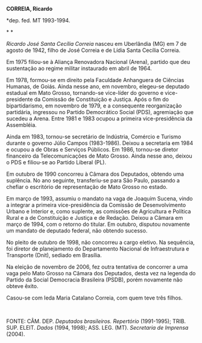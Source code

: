 **CORREIA, Ricardo**

\*dep. fed. MT 1993-1994.

* *

*Ricardo José Santa Cecília Correia* nasceu em Uberlândia (MG) em 7 de
agosto de 1942, filho de José Correia e de Lídia Santa Cecília Correia.

Em 1975 filiou-se à Aliança Renovadora Nacional (Arena), partido que deu
sustentação ao regime militar instaurado em abril de 1964.

Em 1978, formou-se em direito pela Faculdade Anhanguera de Ciências
Humanas, de Goiás. Ainda nesse ano, em novembro, elegeu-se deputado
estadual em Mato Grosso, tornando-se vice-líder do governo e
vice-presidente da Comissão de Constituição e Justiça. Após o fim do
bipartidarismo, em novembro de 1979, e a consequente reorganização
partidária, ingressou no Partido Democrático Social (PDS), agremiação
que sucedeu a Arena. Entre 1981 e 1983 ocupou a primeira
vice-presidência da Assembléia.

Ainda em 1983, tornou-se secretário de Indústria, Comércio e Turismo
durante o governo Júlio Campos (1983-1986). Deixou a secretaria em 1984
e ocupou a de Obras e Serviços Públicos. Em 1986, tornou-se diretor
financeiro da Telecomunicações de Mato Grosso. Ainda nesse ano, deixou o
PDS e filiou-se ao Partido Liberal (PL).

Em outubro de 1990 concorreu à Câmara dos Deputados, obtendo uma
suplência. No ano seguinte, transferiu-se para São Paulo, passando a
chefiar o escritório de representação de Mato Grosso no estado.

Em março de 1993, assumiu o mandato na vaga de Joaquim Sucena, vindo a
integrar a primeira vice-presidência da Comissão de Desenvolvimento
Urbano e Interior e, como suplente, as comissões de Agricultura e
Política Rural e a de Constituição e Justiça e de Redação. Deixou a
Câmara em março de 1994, com o retorno do titular. Em outubro, disputou
novamente um mandato de deputado federal, não obtendo sucesso.

No pleito de outubro de 1998, não concorreu a cargo eletivo. Na
sequência, foi diretor de planejamento do Departamento Nacional de
Infraestrutura e Transporte (Dnit), sediado em Brasília.

Na eleição de novembro de 2006, fez outra tentativa de concorrer a uma
vaga pelo Mato Grosso na Câmara dos Deputados, desta vez na legenda do
Partido da Social Democracia Brasileira (PSDB), porém novamente não
obteve êxito.

Casou-se com Ieda Maria Catalano Correia, com quem teve três filhos.

 

FONTE: CÂM. DEP. *Deputados brasileiros. Repertório* (1991-1995); TRIB.
SUP. ELEIT. *Dados* (1994, 1998); ASS. LEG. (MT). *Secretaria de
Imprensa* (2004).

 
